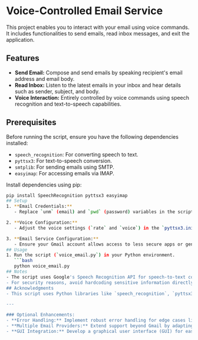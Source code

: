 # Voice-Controlled Email Service
This project enables you to interact with your email using voice commands. It includes functionalities to send emails, read inbox messages, and exit the application.
## Features
- **Send Email:** Compose and send emails by speaking recipient's email address and email body.
- **Read Inbox:** Listen to the latest emails in your inbox and hear details such as sender, subject, and body.
- **Voice Interaction:** Entirely controlled by voice commands using speech recognition and text-to-speech capabilities.
## Prerequisites
Before running the script, ensure you have the following dependencies installed:
- `speech_recognition`: For converting speech to text.
- `pyttsx3`: For text-to-speech conversion.
- `smtplib`: For sending emails using SMTP.
- `easyimap`: For accessing emails via IMAP.

Install dependencies using pip:
```bash
pip install SpeechRecognition pyttsx3 easyimap
## Setup
1. **Email Credentials:**
   - Replace `unm` (email) and `pwd` (password) variables in the script with your Gmail credentials.

2. **Voice Configuration:**
   - Adjust the voice settings (`rate` and `voice`) in the `pyttsx3.init()` section based on your preference.

3. **Email Service Configuration:**
   - Ensure your Gmail account allows access to less secure apps or generate an App Password for SMTP access.
## Usage
1. Run the script (`voice_email.py`) in your Python environment.
   ```bash
   python voice_email.py
## Notes
- The script uses Google's Speech Recognition API for speech-to-text conversion. Ensure you have a stable internet connection for accurate recognition.
- For security reasons, avoid hardcoding sensitive information directly in the script when deploying in production environments.
## Acknowledgments
- This script uses Python libraries like `speech_recognition`, `pyttsx3`, `smtplib`, and `easyimap` to integrate voice commands with email functionalities.

---

### Optional Enhancements:
- **Error Handling:** Implement robust error handling for edge cases like unrecognized speech or failed email sends.
- **Multiple Email Providers:** Extend support beyond Gmail by adapting SMTP and IMAP settings accordingly.
- **GUI Integration:** Develop a graphical user interface (GUI) for easier interaction and feedback.

